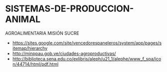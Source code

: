# SISTEMAS-DE-PRODUCCION-ANIMAL
AGROALIMENTARIA MISIÓN SUCRE
- https://sites.google.com/site/vencedorespaneleros/system/app/pages/sitemap/hierarchy
- http://minppau.gob.ve/ciudades-agroproductivas/
- http://biblioteca.sena.edu.co/exlibris/aleph/u21_1/alephe/www_f_spa/icon/44714/html/pdf.html
